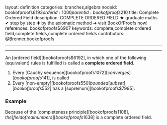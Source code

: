 layout: definition
categories: branches,algebra
nodeid: bookofproofs$6193
orderid: 1000
parentid: bookofproofs$210
title: Complete Ordered Field
description: COMPLETE ORDERED FIELD ★ graduate maths ✔ step by step ✚ by the axiomatic method ➜ visit BookOfProofs now!
references: bookofproofs$6907
keywords: complete,complete ordered field,complete fields,complete ordered fields
contributors: @Brenner,bookofproofs

---


---

An [ordered field][bookofproofs$6192], in which one of the following (equivalent) rules is fulfilled is called a **complete ordered field**.

1. Every [Cauchy sequence][bookofproofs$1072] [converges][bookofproofs$141], is called 
1. Every [non-empty][bookofproofs$550] bounded [subset][bookofproofs$552] has a [supremum][bookofproofs$7995].
### Example

Because of the [completeness principle][bookofproofs$1108], the [field of real numbers][bookofproofs$1638] is a complete ordered field.
